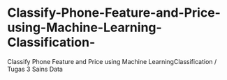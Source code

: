 # Classify-Phone-Feature-and-Price-using-Machine-Learning-Classification-
Classify Phone Feature and Price using Machine LearningClassification / Tugas 3 Sains Data
